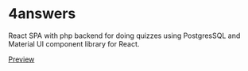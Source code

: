 # 4answers
React SPA with php backend for doing quizzes using PostgresSQL and Material UI component library for React.

[Preview](https://4answers.netlify.app)
